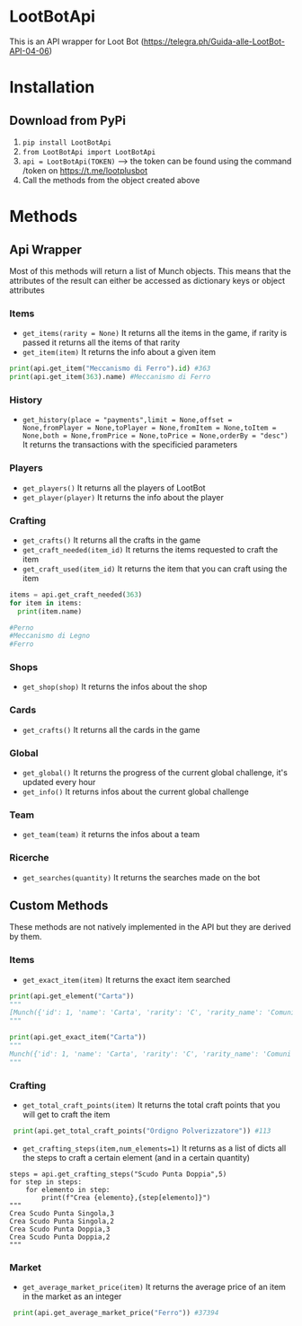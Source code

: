 # LootBotApi
This is an API wrapper for Loot Bot (https://telegra.ph/Guida-alle-LootBot-API-04-06)

# Installation
## Download from PyPi
1. `pip install LootBotApi`
2. `from LootBotApi import LootBotApi`
3. `api = LootBotApi(TOKEN)` --> the token can be found using the command /token on https://t.me/lootplusbot
4. Call the methods from the object created above


# Methods
## Api Wrapper
Most of this methods will return a list of Munch objects.
This means that the attributes of the result can either be accessed as dictionary keys or object attributes
### Items
* `get_items(rarity = None)` It returns all the items in the game, if rarity is passed it returns all the items of that rarity
* `get_item(item)` It returns the info about a given item
``` python
print(api.get_item("Meccanismo di Ferro").id) #363
print(api.get_item(363).name) #Meccanismo di Ferro
```
### History
* `get_history(place = "payments",limit = None,offset = None,fromPlayer = None,toPlayer = None,fromItem = None,toItem = None,both = None,fromPrice = None,toPrice = None,orderBy = "desc")` It returns the transactions with the specificied parameters

### Players
* `get_players()` It returns all the players of LootBot
* `get_player(player)` It returns the info about the player

### Crafting
* `get_crafts()` It returns all the crafts in the game
* `get_craft_needed(item_id)` It returns the items requested to craft the item
* `get_craft_used(item_id)` It returns the item that you can craft using the item
``` python
items = api.get_craft_needed(363)
for item in items:
  print(item.name)

#Perno
#Meccanismo di Legno
#Ferro
```

### Shops
* `get_shop(shop)` It returns the infos about the shop

### Cards
* `get_crafts()` It returns all the cards in the game

### Global
* `get_global()` It returns the progress of the current global challenge, it's updated every hour
* `get_info()` It returns infos about the current global challenge

### Team
* `get_team(team)` it returns the infos about a team

### Ricerche
* `get_searches(quantity)` It returns the searches made on the bot

## Custom Methods
These methods are not natively implemented in the API but they are derived by them.

### Items
* `get_exact_item(item)` It returns the exact item searched
``` python
print(api.get_element("Carta"))
"""
[Munch({'id': 1, 'name': 'Carta', 'rarity': 'C', 'rarity_name': 'Comuni', 'value': 410, 'max_value': 205000, 'estimate': 2000, 'spread': 46, 'spread_tot': 0.116, 'craftable': 0, 'reborn': 1, 'power': 0, 'power_armor': 0, 'power_shield': 0, 'dragon_power': 0, 'critical': 0, 'craft_pnt': 0, 'cons_val': 0}), Munch({'id': 8, 'name': 'Carta Stropicciata', 'rarity': 'NC', 'rarity_name': 'Non Comuni', 'value': 810, 'max_value': 405000, 'estimate': 1237, 'spread': 44, 'spread_tot': 0.084, 'craftable': 0, 'reborn': 1, 'power': 0, 'power_armor': 0, 'power_shield': 0, 'dragon_power': 0, 'critical': 0, 'craft_pnt': 0, 'cons_val': 0}), Munch({'id': 35, 'name': 'Aereo di Carta Piccolo', 'rarity': 'NC', 'rarity_name': 'Non Comuni', 'value': 1121, 'max_value': 1121000, 'estimate': 11750, 'spread': 30, 'spread_tot': 0.001, 'craftable': 1, 'reborn': 1, 'power': 0, 'power_armor': 0, 'power_shield': 0, 'dragon_power': 0, 'critical': 0, 'craft_pnt': 0, 'cons_val': 0.1}), Munch({'id': 36, 'name': 'Aereo di Carta Grande', 'rarity': 'R', 'rarity_name': 'Rari', 'value': 1697, 'max_value': 1697000, 'estimate': 13045, 'spread': 28, 'spread_tot': 0.001, 'craftable': 1, 'reborn': 1, 'power': 0, 'power_armor': 0, 'power_shield': 0, 'dragon_power': 0, 'critical': 0, 'craft_pnt': 1, 'cons_val': 0.15}), Munch({'id': 37, 'name': 'Caccia di Carta', 'rarity': 'UR', 'rarity_name': 'Ultra Rari', 'value': 3468, 'max_value': 3468000, 'estimate': 4650, 'spread': 25, 'spread_tot': 0, 'craftable': 1, 'reborn': 1, 'power': 0, 'power_armor': 0, 'power_shield': 0, 'dragon_power': 0, 'critical': 0, 'craft_pnt': 3, 'cons_val': 0.25})]
"""

print(api.get_exact_item("Carta"))
"""
Munch({'id': 1, 'name': 'Carta', 'rarity': 'C', 'rarity_name': 'Comuni', 'value': 410, 'max_value': 205000, 'estimate': 2000, 'spread': 46, 'spread_tot': 0.116, 'craftable': 0, 'reborn': 1, 'power': 0, 'power_armor': 0, 'power_shield': 0, 'dragon_power': 0, 'critical': 0, 'craft_pnt': 0, 'cons_val': 0})
"""
```
### Crafting
* `get_total_craft_points(item)` It returns the total craft points that you will get to craft the item
``` python
 print(api.get_total_craft_points("Ordigno Polverizzatore")) #113
```
* `get_crafting_steps(item,num_elements=1)` It returns as a list of dicts all the steps to craft a certain element (and in a certain quantity)
```
steps = api.get_crafting_steps("Scudo Punta Doppia",5)
for step in steps:
    for elemento in step:
        print(f"Crea {elemento},{step[elemento]}")
"""
Crea Scudo Punta Singola,3
Crea Scudo Punta Singola,2
Crea Scudo Punta Doppia,3
Crea Scudo Punta Doppia,2
"""
```

### Market
* `get_average_market_price(item)` It returns the average price of an item in the market as an integer
``` python
 print(api.get_average_market_price("Ferro")) #37394
```
